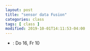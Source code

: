 ```yaml
---
layout: post
title: "sensor data Fusion"
categories: class
tags: [ class ]
modified: 2019-10-01T14:11:53-04:00
---
```


* []() : Do 16, Fr 10
